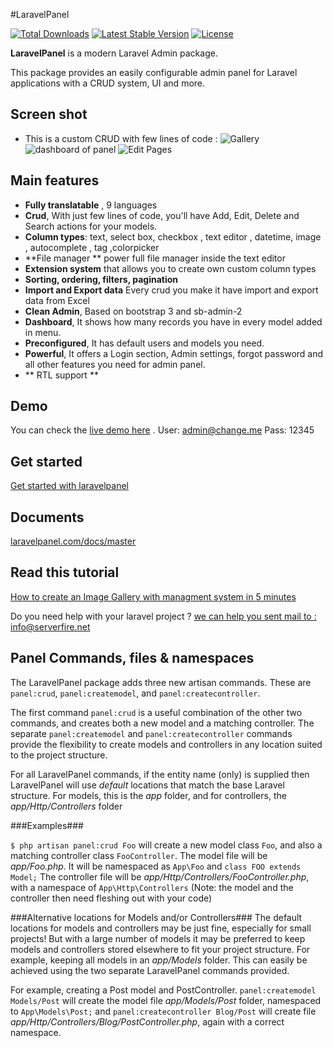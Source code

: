 #LaravelPanel

[![Total Downloads](https://poser.pugx.org/serverfireteam/panel/downloads.svg)](https://packagist.org/packages/serverfireteam/panel)
[![Latest Stable Version](https://poser.pugx.org/serverfireteam/panel/v/stable.svg)](https://packagist.org/packages/serverfireteam/panel)
[![License](https://poser.pugx.org/serverfireteam/panel/license.svg)](https://packagist.org/packages/serverfireteam/panel)

**LaravelPanel** is a modern Laravel Admin package. 

This package provides an easily configurable admin panel for Laravel applications with a CRUD system, UI and more.

## Screen shot 
- This is a custom CRUD with few lines of code :
![Gallery](http://laravelpanel.com/assets/img/create-gallery-2.png)
![dashboard of panel](https://raw.githubusercontent.com/serverfireteam/panel/master/public/img/serverfire-panel-dashboard.jpg)
![Edit Pages](https://raw.githubusercontent.com/serverfireteam/panel/master/public/img/serverfire-panel-crud-edit.jpg)

## Main features


- **Fully translatable** , 9 languages
- **Crud**, With just few lines of code, you'll have Add, Edit, Delete and Search actions for your models.
- **Column types**: text, select box, checkbox , text editor , datetime, image , autocomplete  , tag ,colorpicker 
- **File manager ** power full file manager inside the text editor 
- **Extension system** that allows you to create own custom column types
- **Sorting, ordering, filters, pagination**
- **Import and Export data** Every  crud you make it have import and export data from Excel  
- **Clean Admin**, Based on bootstrap 3 and sb-admin-2 
- **Dashboard**, It shows how many records you have in every model added in menu.
- **Preconfigured**, It has default users and models you need.
- **Powerful**, It offers a Login section, Admin settings, forgot password and all other features you need for admin panel.
- ** RTL support **


## Demo 
You can check the [live demo here](http://demo.serverfire.net/panel) .
User: admin@change.me
Pass: 12345 

## Get started
[Get started with laravelpanel](http://laravelpanel.com/docs/master/get-started)

## Documents    
[laravelpanel.com/docs/master](http://laravelpanel.com/docs/master) 

## Read this tutorial
[How to create an Image Gallery with managment system in 5 minutes](http://laravelpanel.com/docs/master/create-gallery)


Do you need help with your laravel project ? [we can help you sent mail to : info@serverfire.net](mailto:info@serverfire.net) 


## Panel Commands, files & namespaces
The LaravelPanel package adds three new artisan commands. 
These are `panel:crud`, `panel:createmodel`, and `panel:createcontroller`.

The first command `panel:crud` is a useful combination of the other two commands, 
and creates both a new model and a matching controller.
The separate `panel:createmodel` and `panel:createcontroller` commands provide the flexibility to create 
models and controllers in any location suited to the project structure.

For all LaravelPanel commands, if the entity name (only) is supplied then LaravelPanel will use *default* locations 
that match the base Laravel structure.
For models, this is the *app* folder, and for controllers, the *app/Http/Controllers* folder

###Examples###

`$ php artisan panel:crud Foo` will create a new model class `Foo`, and also a matching controller class `FooController`.
 The model file will be *app/Foo.php*. It  will be namespaced as `App\Foo`  and `class FOO extends Model;`
 The controller file will be *app/Http/Controllers/FooController.php*, with a namespace of  `App\Http\Controllers`
(Note: the model and the controller then need fleshing out with your code)

###Alternative locations for Models and/or Controllers###
The default locations for models and controllers may be just fine, especially for small projects!
But with a large number of models it may be preferred to keep models and controllers 
stored elsewhere to fit your project structure. 
For example, keeping all models in an *app/Models* folder.
This can easily be achieved using the two separate LaravelPanel commands provided.

For example, creating a Post model and PostController.
`panel:createmodel Models/Post` will create the model file *app/Models/Post* folder, namespaced to `App\Models\Post;` and 
`panel:createcontroller Blog/Post` will create file *app/Http/Controllers/Blog/PostController.php*, again with a correct namespace.



